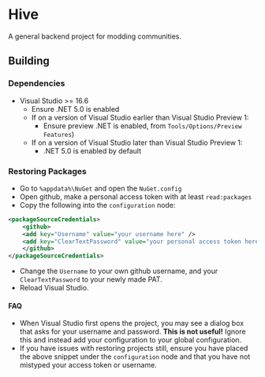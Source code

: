 # Hive

A general backend project for modding communities.

## Building

### Dependencies

- Visual Studio >= 16.6
  - Ensure .NET 5.0 is enabled
  - If on a version of Visual Studio earlier than Visual Studio Preview 1:
    - Ensure preview .NET is enabled, from `Tools/Options/Preview Features`)
  - If on a version of Visual Studio later than Visual Studio Preview 1:
    - .NET 5.0 is enabled by default

### Restoring Packages

- Go to `%appdata%\NuGet` and open the `NuGet.config`
- Open github, make a personal access token with at least `read:packages`
- Copy the following into the `configuration` node:

```xml
<packageSourceCredentials>
    <github>
    <add key="Username" value="your username here" />
    <add key="ClearTextPassword" value="your personal access token here" />
    </github>
</packageSourceCredentials>
```

- Change the `Username` to your own github username, and your `ClearTextPassword` to your newly made PAT.
- Reload Visual Studio.

#### FAQ

- When Visual Studio first opens the project, you may see a dialog box that asks for your username and password. **This is not useful!** Ignore this and instead add your configuration to your global configuration.
- If you have issues with restoring projects still, ensure you have placed the above snippet under the `configuration` node and that you have not mistyped your access token or username.

